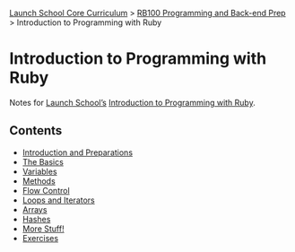 [Launch School Core Curriculum][readme] >
[RB100 Programming and Back-end Prep][rb100-notes] >
Introduction to Programming with Ruby

# Introduction to Programming with Ruby

Notes for [Launch School’s][launch-school] [Introduction to Programming with Ruby][ruby-intro-book].

## Contents

- [Introduction and Preparations][introduction]
- [The Basics][basics]
- [Variables][variables]
- [Methods][methods]
- [Flow Control][flow-control]
- [Loops and Iterators][loops]
- [Arrays][arrays]
- [Hashes][hashes]
- [More Stuff!][more-stuff]
- [Exercises][exercises]

[arrays]: arrays/arrays-notes.md
[basics]: basics/basics-notes.md
[exercises]: exercises/exercises.md
[flow-control]: flow_control/flow-control-notes.md
[hashes]: hashes/hashes-notes.md
[introduction]: introduction_and_preparations/introduction-and-preparations-notes.md
[loops]: loops_and_iterators/loops-and-iterators-notes.md
[methods]: methods/methods-notes.md
[more-stuff]: more_stuff/more-stuff-notes.md
[rb100-notes]: /rb100/rb100-notes.md
[readme]: /README.md
[variables]: variables/variables-notes.md
[launch-school]: https://launchschool.com
[ruby-intro-book]: https://launchschool.com/books/ruby
